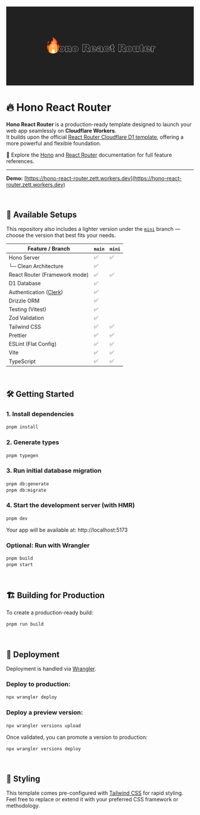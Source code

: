 ![Convertio Image](https://raw.githubusercontent.com/zett-8/images/refs/heads/master/hrr.png)

# 🔥 Hono React Router

**Hono React Router** is a production-ready template designed to launch your web app seamlessly on **Cloudflare Workers**.  
It builds upon the official [React Router Cloudflare D1 template](https://github.com/remix-run/react-router-templates/tree/main/cloudflare-d1), offering a more powerful and flexible foundation.  

📖 Explore the [Hono](https://hono.dev/) and [React Router](https://reactrouter.com/) documentation for full feature references.

---

**Demo:** [https://hono-react-router.zett.workers.dev](https://hono-react-router.zett.workers.dev)

<br />

## 🚀 Available Setups

This repository also includes a lighter version under the [`mini`](https://github.com/zett-8/hono-react-router/tree/mini) branch — choose the version that best fits your needs.

| Feature / Branch               | `main` | `mini` |
|-------------------------------|--------|--------|
| Hono Server                   | ✅     | ✅     |
|  └─ Clean Architecture       | ✅     |        |
| React Router (Framework mode) | ✅     | ✅     |
| D1 Database                   | ✅     |        |
| Authentication ([Clerk](https://clerk.com/)) | ✅ |        |
| Drizzle ORM                   | ✅     |        |
| Testing (Vitest)              | ✅     |        |
| Zod Validation                | ✅     |        |
| Tailwind CSS                  | ✅     | ✅     |
| Prettier                      | ✅     | ✅     |
| ESLint (Flat Config)          | ✅     | ✅     |
| Vite                          | ✅     | ✅     |
| TypeScript                    | ✅     | ✅     |

<br />

## 🛠️ Getting Started

### 1. Install dependencies

```bash
pnpm install
```

### 2. Generate types

```bash
pnpm typegen
```

### 3. Run initial database migration

```bash
pnpm db:generate
pnpm db:migrate
```

### 4. Start the development server (with HMR)

```bash
pnpm dev
```
Your app will be available at: http://localhost:5173

### Optional: Run with Wrangler

```sh
pnpm build
pnpm start
```

<br />

## 🏗 Building for Production

To create a production-ready build:

```bash
pnpm run build
```

<br />

## 🚢 Deployment

Deployment is handled via [Wrangler](https://developers.cloudflare.com/workers/wrangler/).

### Deploy to production:

```sh
npx wrangler deploy
```

### Deploy a preview version:

```sh
npx wrangler versions upload
```

Once validated, you can promote a version to production:
```sh
npx wrangler versions deploy
```

<br />

## 🎨 Styling

This template comes pre-configured with [Tailwind CSS](https://tailwindcss.com/) for rapid styling.
Feel free to replace or extend it with your preferred CSS framework or methodology.


